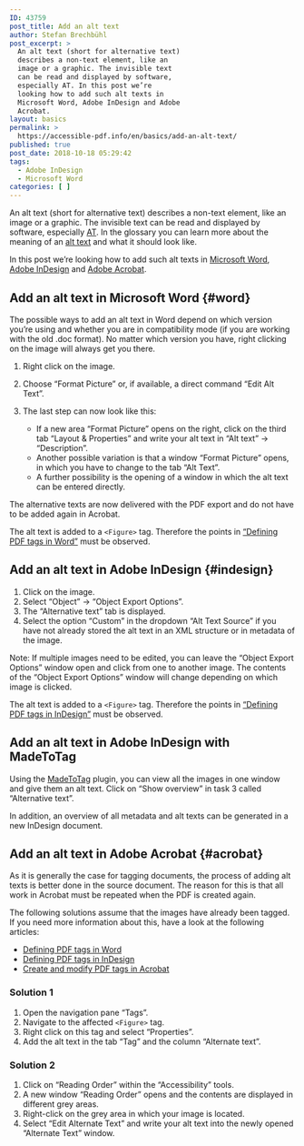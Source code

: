 ```yaml
---
ID: 43759
post_title: Add an alt text
author: Stefan Brechbühl
post_excerpt: >
  An alt text (short for alternative text)
  describes a non-text element, like an
  image or a graphic. The invisible text
  can be read and displayed by software,
  especially AT. In this post we’re
  looking how to add such alt texts in
  Microsoft Word, Adobe InDesign and Adobe
  Acrobat.
layout: basics
permalink: >
  https://accessible-pdf.info/en/basics/add-an-alt-text/
published: true
post_date: 2018-10-18 05:29:42
tags:
  - Adobe InDesign
  - Microsoft Word
categories: [ ]
---
```

An alt text (short for alternative text) describes a non-text element, like an image or a graphic. The invisible text can be read and displayed by software, especially [AT](https://accessible-pdf.info/en/glossary/#assistive-technology). In the glossary you can learn more about the meaning of an [alt text](https://accessible-pdf.info/en/glossary/#alt-text) and what it should look like.

In this post we’re looking how to add such alt texts in [Microsoft Word](#word), [Adobe InDesign](#indesign) and [Adobe Acrobat](#acrobat).

## Add an alt text in Microsoft Word {#word}

The possible ways to add an alt text in Word depend on which version you’re using and whether you are in compatibility mode (if you are working with the old .doc format). No matter which version you have, right clicking on the image will always get you there.

1. Right click on the image.
2. Choose “Format Picture” or, if available, a direct command “Edit Alt Text”.
3. The last step can now look like this:
	    
	- If a new area “Format Picture” opens on the right, click on the third tab “Layout & Properties” and write your alt text in “Alt text” → “Description”.
	- Another possible variation is that a window “Format Picture” opens, in which you have to change to the tab “Alt Text”.
	- A further possibility is the opening of a window in which the alt text can be entered directly.

The alternative texts are now delivered with the PDF export and do not have to be added again in Acrobat.

The alt text is added to a `<Figure>` tag. Therefore the points in [“Defining PDF tags in Word”](https://accessible-pdf.info/en/basics/defining-pdf-tags-in-word/) must be observed.

## Add an alt text in Adobe InDesign {#indesign}

1. Click on the image.
2. Select “Object” → “Object Export Options”.
3. The “Alternative text” tab is displayed.
4. Select the option “Custom” in the dropdown “Alt Text Source” if you have not already stored the alt text in an XML structure or in metadata of the image.

Note: If multiple images need to be edited, you can leave the “Object Export Options” window open and click from one to another image. The contents of the “Object Export Options” window will change depending on which image is clicked.

The alt text is added to a `<Figure>` tag. Therefore the points in [“Defining PDF tags in InDesign”](https://accessible-pdf.info/en/basics/defining-pdf-tags-in-indesign/) must be observed.

## Add an alt text in Adobe InDesign with MadeToTag

Using the [MadeToTag](https://www.axaio.com/doku.php/en:products:madetotag) plugin, you can view all the images in one window and give them an alt text. Click on “Show overview” in task 3 called “Alternative text”.

In addition, an overview of all metadata and alt texts can be generated in a new InDesign document.

## Add an alt text in Adobe Acrobat {#acrobat}

As it is generally the case for tagging documents, the process of adding alt texts is better done in the source document. The reason for this is that all work in Acrobat must be repeated when the PDF is created again.

The following solutions assume that the images have already been tagged. If you need more information about this, have a look at the following articles:

- [Defining PDF tags in Word](https://accessible-pdf.info/en/basics/defining-pdf-tags-in-word/)
- [Defining PDF tags in InDesign](https://accessible-pdf.info/en/basics/defining-pdf-tags-in-indesign/)
- [Create and modify PDF tags in Acrobat](https://accessible-pdf.info/en/basics/create-and-modify-pdf-tags-in-acrobat/)

### Solution 1

1. Open the navigation pane “Tags”.
2. Navigate to the affected `<Figure>` tag.
3. Right click on this tag and select “Properties”.
4. Add the alt text in the tab “Tag” and the column “Alternate text”.

### Solution 2

1. Click on “Reading Order” within the “Accessibility” tools.
2. A new window “Reading Order” opens and the contents are displayed in different grey areas.
3. Right-click on the grey area in which your image is located.
4. Select “Edit Alternate Text” and write your alt text into the newly opened “Alternate Text” window.